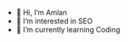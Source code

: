 - 👋 Hi, I’m Amlan
- 👀 I’m interested in SEO
- 🌱 I’m currently learning Coding


<!---
Amlan26-web/Amlan26-web is a ✨ special ✨ repository because its `README.md` (this file) appears on your GitHub profile.
You can click the Preview link to take a look at your changes.
--->
